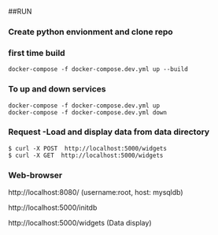 ##RUN
### Create python envionment and clone repo

### first time build
    docker-compose -f docker-compose.dev.yml up --build

### To up and down services
    docker-compose -f docker-compose.dev.yml up
    docker-compose -f docker-compose.dev.yml down

### Request -Load and display data from data directory
    $ curl -X POST  http://localhost:5000/widgets
    $ curl -X GET  http://localhost:5000/widgets
    
### Web-browser 
http://localhost:8080/ (username:root, host: mysqldb)

http://localhost:5000/initdb

http://localhost:5000/widgets (Data display)

